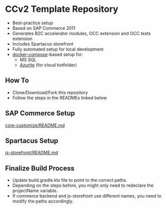 # CCv2 Template Repository

- Best-practice setup
- Based on SAP Commerce 2011
- Generates B2C accelerator modules, OCC extension and OCC tests extension
- Includes Spartacus storefront
- Fully automated setup for local development
- [docker-compose](https://docs.docker.com/compose/)-based setup for:
  - MS SQL
  - [Azurite](https://github.com/Azure/Azurite) (for cloud hotfolder)

## How To

- Clone/Download/Fork this repository
- Follow the steps in the READMEs linked below

## SAP Commerce Setup

[core-customize/README.md](core-customize/README.md)

## Spartacus Setup

[js-storefront/README.md](js-storefront/README.md)

## Finalize Build Process

- Update build.gradle.kts file to point to the correct paths.
- Depending on the steps before, you might only need to redeclare the projectName variable.
- If commerce backend and js-storefront use different names, you need to modify the paths accordingly.

